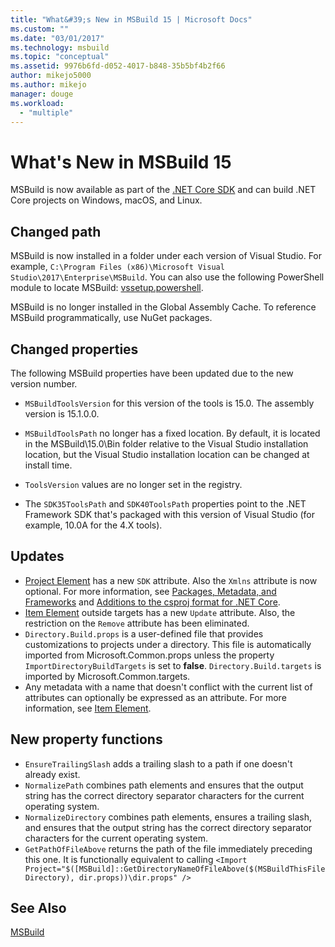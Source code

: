 ```yaml
---
title: "What&#39;s New in MSBuild 15 | Microsoft Docs"
ms.custom: ""
ms.date: "03/01/2017"
ms.technology: msbuild
ms.topic: "conceptual"
ms.assetid: 9976b6fd-d052-4017-b848-35b5bf4b2f66
author: mikejo5000
ms.author: mikejo
manager: douge
ms.workload: 
  - "multiple"
---
```

# What's New in MSBuild 15
MSBuild is now available as part of the [.NET Core SDK](https://www.microsoft.com/net/download/core) and can build .NET Core projects on Windows, macOS, and Linux.  

## Changed path
 MSBuild is now installed in a folder under each version of Visual Studio. For example, `C:\Program Files (x86)\Microsoft Visual Studio\2017\Enterprise\MSBuild`. You can also use the following PowerShell module to locate MSBuild: [vssetup.powershell](https://github.com/Microsoft/vssetup.powershell).

 MSBuild is no longer installed in the Global Assembly Cache. To reference MSBuild programmatically, use NuGet packages.

## Changed properties  
 The following MSBuild properties have been updated due to the new version number.  

-   `MSBuildToolsVersion` for this version of the tools is 15.0. The assembly version is 15.1.0.0.

-   `MSBuildToolsPath` no longer has a fixed location. By default, it is located in the MSBuild\15.0\Bin folder relative to the Visual Studio installation location, but the Visual Studio installation location can be changed at install time.

-   `ToolsVersion` values are no longer set in the registry.  

-   The `SDK35ToolsPath` and `SDK40ToolsPath` properties point to the .NET Framework SDK that's packaged with this version of Visual Studio (for example, 10.0A for the 4.X tools).  

## Updates
- [Project Element](../msbuild/project-element-msbuild.md) has a new `SDK` attribute. Also the `Xmlns` attribute is now optional. For more information, see [Packages, Metadata, and Frameworks](/dotnet/core/packages) and [Additions to the csproj format for .NET Core](/dotnet/core/tools/csproj).
- [Item Element](../msbuild/item-element-msbuild.md) outside targets has a new `Update` attribute. Also, the restriction on the `Remove` attribute has been eliminated.
- `Directory.Build.props` is a user-defined file that provides customizations to projects under a directory. This file is automatically imported from Microsoft.Common.props unless the property `ImportDirectoryBuildTargets` is set to **false**. `Directory.Build.targets` is imported by Microsoft.Common.targets.
- Any metadata with a name that doesn't conflict with the current list of attributes can optionally be expressed as an attribute. For more information, see [Item Element](../msbuild/item-element-msbuild.md).

## New property functions

- `EnsureTrailingSlash` adds a trailing slash to a path if one doesn't already exist.
- `NormalizePath` combines path elements and ensures that the output string has the correct directory separator characters for the current operating system.
- `NormalizeDirectory` combines path elements, ensures a trailing slash, and ensures that the output string has the correct directory separator characters for the current operating system.
- `GetPathOfFileAbove` returns the path of the file immediately preceding this one. It is functionally equivalent to calling
`<Import Project="$([MSBuild]::GetDirectoryNameOfFileAbove($(MSBuildThisFileDirectory), dir.props))\dir.props" />`

## See Also
[MSBuild](../msbuild/msbuild.md)
